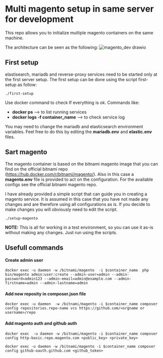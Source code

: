 # Multi magento setup in same server for development

This repo allows you to initialize multiple magento containers on the same machine.


The architecture can be seen as the following:
![magento_dev drawio](https://user-images.githubusercontent.com/43852233/211872788-51f124f6-5382-4947-9738-9a1f4dc9efcc.png)




## First setup

elastisearch, mariadb and reverse-proxy services need to be started only at the first server setup.
The first setup can be done using the script first-setup as follow:
```
./first-setup
```
Use docker command to check If everything is ok. Commands like:
- **docker ps** --> to list running services
- **docker logs -f container_name** --> to check service log


You may need to change the mariadb and elasticsearch environment variables. Feel free to do this by editing the **mariadb.env** and **elastic.env** files.

## Sart magento

The magento container is based on the bitnami magento image that you can find on the official bitnami repo (https://hub.docker.com/r/bitnami/magento/). Also in this case a **magento.env** file is provided to act on the configuration. For the available configs see the official bitnami magento repo.

I have already provided a simple script that can guide you in creating a magento service.
It is assumed in this case that you have not made any changes and are therefore using all configurations as is.
If you decide to make changes you will obviously need to edit the script.

```
./setup-magento
```

**NOTE:** This is all for working in a test environment, so you can use it as-is without making any changes. Just run using the scripts.


## Usefull commands

#### Create admin user
```
docker exec -u daemon -w /bitnami/magento  -i $container_name  php bin/magento admin:user:create --admin-user=admin --admin-password=admin123 --admin-email=admin@example.com --admin-firstname=admin --admin-lastname=admin
```
#### Add new reposity in composer.json file
```
docker exec -u daemon  -w /bitnami/magento -i $container_name composer config repositories.repo-name vcs https://github.com/<orgname or username>/repo
```
#### Add magento auth and github auth

```
docker exec  -u daemon -w /bitnami/magento -i $container_name composer config http-basic.repo.magento.com <public_key> <private_key>
```

```
docker exec -u daemon -w /bitnami/magento -i $container_name composer config github-oauth.github.com <github_token>
```
